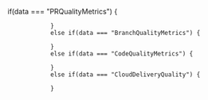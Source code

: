 if(data === "PRQualityMetrics") {
                    
                }
                else if(data === "BranchQualityMetrics") {
                    
                }
                else if(data === "CodeQualityMetrics") {
                    
                }
                else if(data === "CloudDeliveryQuality") {
                    
                }